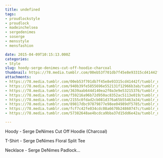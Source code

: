 ```yaml
---
title: undefined
tags:
- proudlockstyle
- proudlock
- madeinchelsea
- sergedenimes
- soserge
- mensstyle
- mensfashion

date: 2015-04-09T10:15:13.000Z
categories:
- Style
slug: hoody-serge-denimes-cut-off-hoodie-charcoal
thumbnail: https://78.media.tumblr.com/00eb53f701db7f45e8e93315cd41442f/tumblr_nmjb5dFuN81rhrm24o1_1280.jpg
attachments:
- https://78.media.tumblr.com/00eb53f701db7f45e8e93315cd41442f/tumblr_nmjb5dFuN81rhrm24o1_1280.jpg
- https://78.media.tumblr.com/940b39fe5855696e552131f12966b3ab/tumblr_nmjb5dFuN81rhrm24o3_1280.jpg
- https://78.media.tumblr.com/3639aab644d140ea2f0a3e9e53215376/tumblr_nmjb5dFuN81rhrm24o2_1280.jpg
- https://78.media.tumblr.com/f59216a96b72d950ac8352ac5113e019/tumblr_nmjb5dFuN81rhrm24o4_1280.jpg
- https://78.media.tumblr.com/2155c0fdad2cb081d376a65b55463a34/tumblr_nmjb5dFuN81rhrm24o5_1280.jpg
- https://78.media.tumblr.com/89817dbc97879877e98ee04989df5785/tumblr_nmjb5dFuN81rhrm24o6_1280.jpg
- https://78.media.tumblr.com/fcf7c42fe034cdc08a6670b24860747c/tumblr_nmjb5dFuN81rhrm24o7_1280.jpg
- https://78.media.tumblr.com/57382648ae4bcdca9bba37d15dd6e42a/tumblr_nmjb5dFuN81rhrm24o8_1280.jpg

---
```


Hoody -  Serge DeNimes Cut Off Hoodie (Charcoal)

 T-Shirt -  Serge DeNimes Floral Split Tee

 Necklace -  Serge DeNimes Padlock...
